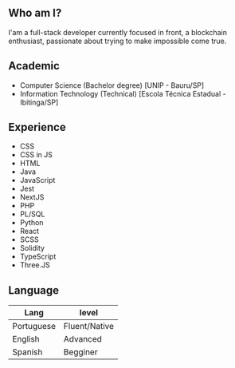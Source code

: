 ## Who am I?
I'am a full-stack developer currently focused in front, a blockchain enthusiast, passionate about trying to make impossible come true.

## Academic
- Computer Science (Bachelor degree) [UNIP - Bauru/SP]
- Information Technology (Technical) [Escola Técnica Estadual - Ibitinga/SP]

## Experience
- CSS
- CSS in JS
- HTML
- Java
- JavaScript
- Jest
- NextJS
- PHP
- PL/SQL
- Python
- React
- SCSS
- Solidity
- TypeScript
- Three.JS

## Language
Lang | level
--- | ---
Portuguese | Fluent/Native
English | Advanced
Spanish | Begginer


<!--
**kaos1478/kaos1478** is a ✨ _special_ ✨ repository because its `README.md` (this file) appears on your GitHub profile.

Here are some ideas to get you started:

- 🔭 I’m currently working on ...
- 🌱 I’m currently learning ...
- 👯 I’m looking to collaborate on ...
- 🤔 I’m looking for help with ...
- 💬 Ask me about ...
- 📫 How to reach me: ...
- 😄 Pronouns: ...
- ⚡ Fun fact: ...
-->
